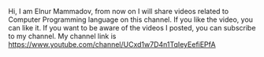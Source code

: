 Hi, I am Elnur Mammadov, 
from now on I will share videos related to Computer Programming language on this channel.
If you like the video, you can like it. If you want to be aware of the videos I posted, you can subscribe to my channel.
My channel link is https://www.youtube.com/channel/UCxd1w7D4n1TqIeyEefiEPfA
